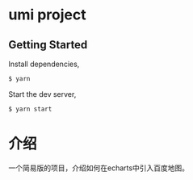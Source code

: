 # umi project

## Getting Started

Install dependencies,

```bash
$ yarn
```

Start the dev server,

```bash
$ yarn start
```

# 介绍
一个简易版的项目，介绍如何在echarts中引入百度地图。